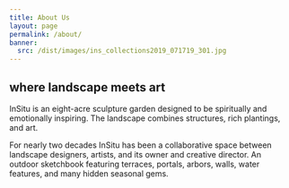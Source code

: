 ```yaml
---
title: About Us
layout: page
permalink: /about/
banner:
  src: /dist/images/ins_collections2019_071719_301.jpg
---
```

## where landscape meets art

InSitu is an eight-acre sculpture garden designed to be spiritually and emotionally inspiring. The landscape combines structures, rich plantings, and art. 

For nearly two decades InSitu has been a collaborative space between landscape designers, artists, and its owner and creative director.  An outdoor sketchbook featuring terraces, portals, arbors, walls, water features, and many hidden seasonal gems.
